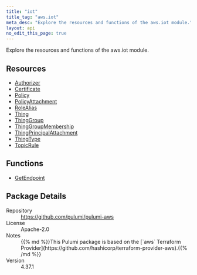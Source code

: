 ```yaml
---
title: "iot"
title_tag: "aws.iot"
meta_desc: "Explore the resources and functions of the aws.iot module."
layout: api
no_edit_this_page: true
---
```


<!-- WARNING: this file was generated by Pulumi Docs Generator. -->
<!-- Do not edit by hand unless you're certain you know what you are doing! -->

Explore the resources and functions of the aws.iot module.

<h2 id="resources">Resources</h2>
<ul class="api">
    <li><a href="authorizer" title="Authorizer"><span class="api-symbol api-symbol--resource"></span>Authorizer</a></li>
    <li><a href="certificate" title="Certificate"><span class="api-symbol api-symbol--resource"></span>Certificate</a></li>
    <li><a href="policy" title="Policy"><span class="api-symbol api-symbol--resource"></span>Policy</a></li>
    <li><a href="policyattachment" title="PolicyAttachment"><span class="api-symbol api-symbol--resource"></span>PolicyAttachment</a></li>
    <li><a href="rolealias" title="RoleAlias"><span class="api-symbol api-symbol--resource"></span>RoleAlias</a></li>
    <li><a href="thing" title="Thing"><span class="api-symbol api-symbol--resource"></span>Thing</a></li>
    <li><a href="thinggroup" title="ThingGroup"><span class="api-symbol api-symbol--resource"></span>ThingGroup</a></li>
    <li><a href="thinggroupmembership" title="ThingGroupMembership"><span class="api-symbol api-symbol--resource"></span>ThingGroupMembership</a></li>
    <li><a href="thingprincipalattachment" title="ThingPrincipalAttachment"><span class="api-symbol api-symbol--resource"></span>ThingPrincipalAttachment</a></li>
    <li><a href="thingtype" title="ThingType"><span class="api-symbol api-symbol--resource"></span>ThingType</a></li>
    <li><a href="topicrule" title="TopicRule"><span class="api-symbol api-symbol--resource"></span>TopicRule</a></li>
</ul>

<h2 id="functions">Functions</h2>
<ul class="api">
    <li><a href="getendpoint" title="GetEndpoint"><span class="api-symbol api-symbol--function"></span>GetEndpoint</a></li>
</ul>

<h2 id="package-details">Package Details</h2>
<dl class="package-details">
	<dt>Repository</dt>
	<dd><a href="https://github.com/pulumi/pulumi-aws">https://github.com/pulumi/pulumi-aws</a></dd>
	<dt>License</dt>
	<dd>Apache-2.0</dd>
	<dt>Notes</dt>
	<dd>{{% md %}}This Pulumi package is based on the [`aws` Terraform Provider](https://github.com/hashicorp/terraform-provider-aws).{{% /md %}}</dd>
	<dt>Version</dt>
	<dd>4.37.1</dd>
</dl>

